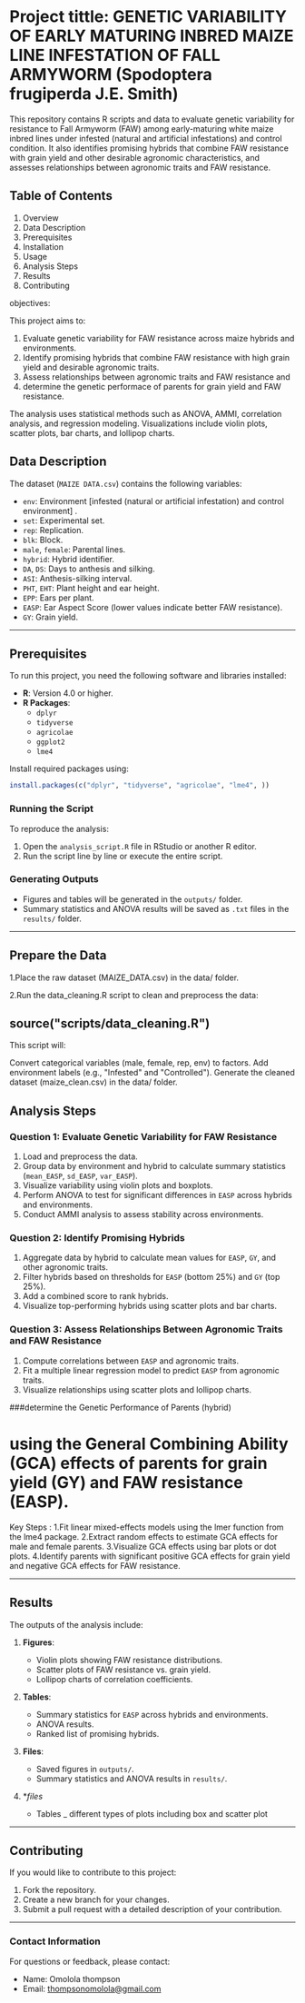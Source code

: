 


# Project tittle: GENETIC VARIABILITY OF EARLY MATURING INBRED MAIZE LINE INFESTATION OF FALL ARMYWORM (Spodoptera frugiperda J.E. Smith)

This repository contains R scripts and data to evaluate genetic variability for resistance to Fall Armyworm (FAW) among early-maturing white maize inbred lines under infested (natural and artificial infestations) and control condition. It also identifies promising hybrids that combine FAW resistance with grain yield and other desirable agronomic characteristics, and assesses relationships between agronomic traits and FAW resistance.

## Table of Contents
1. Overview 
2. Data Description
3. Prerequisites
4. Installation
5. Usage
6. Analysis Steps
7. Results
8. Contributing


objectives:

This project aims to:
1. Evaluate genetic variability for FAW resistance across maize hybrids and environments.
2. Identify promising hybrids that combine FAW resistance with high grain yield and desirable agronomic traits.
3. Assess relationships between agronomic traits and FAW resistance and
4. determine the genetic performace of parents for grain yield and FAW resistance.

The analysis uses statistical methods such as ANOVA, AMMI, correlation analysis, and regression modeling. Visualizations include violin plots, scatter plots, bar charts, and lollipop charts.



## Data Description

The dataset (`MAIZE DATA.csv`) contains the following variables:

- `env`: Environment [infested (natural or artificial infestation) and control environment]  .
- `set`: Experimental set.
- `rep`: Replication.
- `blk`: Block.
- `male`, `female`: Parental lines.
- `hybrid`: Hybrid identifier.
- `DA`, `DS`: Days to anthesis and silking.
- `ASI`: Anthesis-silking interval.
- `PHT`, `EHT`: Plant height and ear height.
- `EPP`: Ears per plant.
- `EASP`: Ear Aspect Score (lower values indicate better FAW resistance).
- `GY`: Grain yield.

---

## Prerequisites

To run this project, you need the following software and libraries installed:

- **R**: Version 4.0 or higher.
- **R Packages**:
  - `dplyr`
  - `tidyverse`
  - `agricolae`
  - `ggplot2`
  -  `lme4`

Install required packages using:
```R
install.packages(c("dplyr", "tidyverse", "agricolae", "lme4", ))
```


### Running the Script

To reproduce the analysis:

1. Open the `analysis_script.R` file in RStudio or another R editor.
2. Run the script line by line or execute the entire script.

### Generating Outputs

- Figures and tables will be generated in the `outputs/` folder.
- Summary statistics and ANOVA results will be saved as `.txt` files in the `results/` folder.

---

##  Prepare the Data

1.Place the raw dataset (MAIZE_DATA.csv) in the data/ folder.

2.Run the data_cleaning.R script to clean and preprocess the data:

## source("scripts/data_cleaning.R")
This script will:

Convert categorical variables (male, female, rep, env) to factors.
Add environment labels (e.g., "Infested" and "Controlled").
Generate the cleaned dataset (maize_clean.csv) in the data/ folder.

## Analysis Steps

### Question 1: Evaluate Genetic Variability for FAW Resistance
1. Load and preprocess the data.
2. Group data by environment and hybrid to calculate summary statistics (`mean_EASP`, `sd_EASP`, `var_EASP`).
3. Visualize variability using violin plots and boxplots.
4. Perform ANOVA to test for significant differences in `EASP` across hybrids and environments.
5. Conduct AMMI analysis to assess stability across environments.

### Question 2: Identify Promising Hybrids
1. Aggregate data by hybrid to calculate mean values for `EASP`, `GY`, and other agronomic traits.
2. Filter hybrids based on thresholds for `EASP` (bottom 25%) and `GY` (top 25%).
3. Add a combined score to rank hybrids.
4. Visualize top-performing hybrids using scatter plots and bar charts.

### Question 3: Assess Relationships Between Agronomic Traits and FAW Resistance
1. Compute correlations between `EASP` and agronomic traits.
2. Fit a multiple linear regression model to predict `EASP` from agronomic traits.
3. Visualize relationships using scatter plots and lollipop charts.

###determine the Genetic Performance of Parents (hybrid)
# using the General Combining Ability (GCA) effects of parents for grain yield (GY) and FAW resistance (EASP).
Key Steps :
1.Fit linear mixed-effects models using the lmer function from the lme4 package.
2.Extract random effects to estimate GCA effects for male and female parents.
3.Visualize GCA effects using bar plots or dot plots.
4.Identify parents with significant positive GCA effects for grain yield and negative GCA effects for FAW resistance.

---

## Results

The outputs of the analysis include:

1. **Figures**:
   - Violin plots showing FAW resistance distributions.
   - Scatter plots of FAW resistance vs. grain yield.
   - Lollipop charts of correlation coefficients.

2. **Tables**:
   - Summary statistics for `EASP` across hybrids and environments.
   - ANOVA results.
   - Ranked list of promising hybrids.

3. **Files**:
   - Saved figures in `outputs/`.
   - Summary statistics and ANOVA results in `results/`.

4. **files*
   - Tables
   _ different types of plots including box and scatter plot

---

## Contributing

If you would like to contribute to this project:
1. Fork the repository.
2. Create a new branch for your changes.
3. Submit a pull request with a detailed description of your contribution.

---


### Contact Information

For questions or feedback, please contact:
- Name: Omolola thompson
- Email: thompsonomolola@gmail.com



